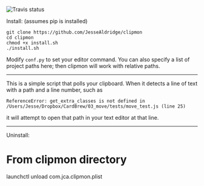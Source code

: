 ![Travis status](https://travis-ci.org/JesseAldridge/clipmon.svg?branch=master)

Install:  (assumes pip is installed)

    git clone https://github.com/JesseAldridge/clipmon
    cd clipmon
    chmod +x install.sh
    ./install.sh

Modify `conf.py` to set your editor command.
You can also specify a list of project paths here; then clipmon will work with relative paths.

-----

This is a simple script that polls your clipboard.
When it detects a line of text with a path and a line number, such as

    ReferenceError: get_extra_classes is not defined in /Users/Jesse/Dropbox/CardBrew/03_move/tests/move_test.js (line 25)

it will attempt to open that path in your text editor at that line.

-----

Uninstall:

# From clipmon directory
launchctl unload com.jca.clipmon.plist